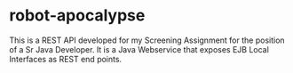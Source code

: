 # robot-apocalypse
This is a REST API developed for my Screening Assignment for the position of a Sr Java Developer. It is a Java Webservice that exposes EJB Local Interfaces as REST end points.
